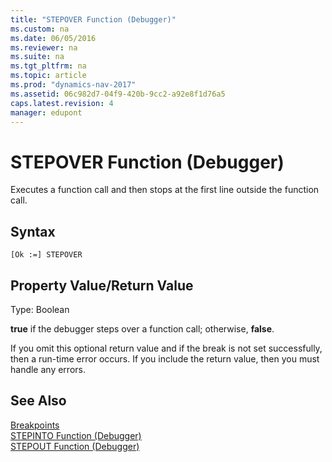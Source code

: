 ```yaml
---
title: "STEPOVER Function (Debugger)"
ms.custom: na
ms.date: 06/05/2016
ms.reviewer: na
ms.suite: na
ms.tgt_pltfrm: na
ms.topic: article
ms.prod: "dynamics-nav-2017"
ms.assetid: 06c982d7-04f9-420b-9cc2-a92e8f1d76a5
caps.latest.revision: 4
manager: edupont
---
```

# STEPOVER Function (Debugger)
Executes a function call and then stops at the first line outside the function call.  
  
## Syntax  
  
```  
[Ok :=] STEPOVER   
```  
  
## Property Value/Return Value  
 Type: Boolean  
  
 **true** if the debugger steps over a function call; otherwise, **false**.  
  
 If you omit this optional return value and if the break is not set successfully, then a run-time error occurs. If you include the return value, then you must handle any errors.  
  
## See Also  
 [Breakpoints](Breakpoints.md)   
 [STEPINTO Function \(Debugger\)](STEPINTO-Function--Debugger-.md)   
 [STEPOUT Function \(Debugger\)](STEPOUT-Function--Debugger-.md)